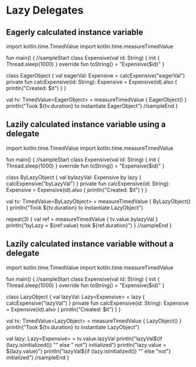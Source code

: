 # Lazy Delegates


## Eagerly calculated instance variable

<div class="kotlin-code">
import kotlin.time.TimedValue
import kotlin.time.measureTimedValue

fun main() {
//sampleStart
  class Expensive(val id: String) {
    init {
      Thread.sleep(1000)
    }
    override fun toString() = "Expensive($id)"
  }

  class EagerObject {
    val eagerVal: Expensive = calcExpensive("eagerVal")
    private fun calcExpensive(id: String): Expensive = Expensive(id).also { println("Created: $it") }
  }

  val tv: TimedValue&lt;EagerObject> = measureTimedValue { EagerObject() }
  println("Took ${tv.duration} to instantiate EagerObject")
//sampleEnd
}
</div>

## Lazily calculated instance variable using a delegate

<div class="kotlin-code">
import kotlin.time.TimedValue
import kotlin.time.measureTimedValue

fun main() {
//sampleStart
  class Expensive(val id: String) {
    init {
      Thread.sleep(1000)
    }
    override fun toString() = "Expensive($id)"
  }

  class ByLazyObject {
    val bylazyVal: Expensive by lazy { calcExpensive("byLazyVal") }
    private fun calcExpensive(id: String): Expensive = Expensive(id).also { println("Created: $it") }
  }

  val tv: TimedValue&lt;ByLazyObject> = measureTimedValue { ByLazyObject() }
  println("Took ${tv.duration} to instantiate LazyObject")

  repeat(3) {
    val ref = measureTimedValue { tv.value.bylazyVal }
    println("byLazy = ${ref.value} took ${ref.duration}")
  }
//sampleEnd
}
</div>

## Lazily calculated instance variable without a delegate

<div class="kotlin-code">
import kotlin.time.TimedValue
import kotlin.time.measureTimedValue

fun main() {
//sampleStart
  class Expensive(val id: String) {
    init {
      Thread.sleep(1000)
    }
    override fun toString() = "Expensive($id)"
  }

  class LazyObject {
    val lazyVal: Lazy&lt;Expensive> = lazy { calcExpensive("lazyVal") }
    private fun calcExpensive(id: String): Expensive = Expensive(id).also { println("Created: $it") }
  }

  val tv: TimedValue&lt;LazyObject> = measureTimedValue { LazyObject() }
  println("Took ${tv.duration} to instantiate LazyObject")
  
  val lazy: Lazy&lt;Expensive> = tv.value.lazyVal
  println("lazyVal${if (lazy.isInitialized()) "" else " not"} initialized")
  println("lazy.value = ${lazy.value}")
  println("lazyVal${if (lazy.isInitialized()) "" else "not"} initialized")
//sampleEnd
}
</div>
